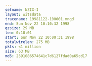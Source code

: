 ```yaml
---
setname: NZIX-I
layout: witsdata
tracename: 19981122-100001.mngd
end: Sun Nov 22 10:10:32 1998
gzsize: 29 MB
len: 0:10:01
start: Sun Nov 22 10:00:31 1998
totalwirelen: 275 MB
pkts: <1 million
size: 63 MB
md5: 2391086574641c7d6127fdad0a65cd17
---
```

